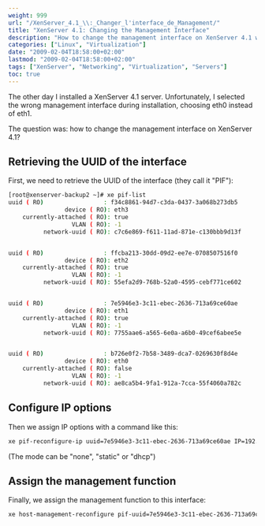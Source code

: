 ```yaml
---
weight: 999
url: "/XenServer_4.1_\\:_Changer_l'interface_de_Management/"
title: "XenServer 4.1: Changing the Management Interface"
description: "How to change the management interface on XenServer 4.1 when you've selected the wrong one during installation."
categories: ["Linux", "Virtualization"]
date: "2009-02-04T18:58:00+02:00"
lastmod: "2009-02-04T18:58:00+02:00"
tags: ["XenServer", "Networking", "Virtualization", "Servers"]
toc: true
---
```


The other day I installed a XenServer 4.1 server. Unfortunately, I selected the wrong management interface during installation, choosing eth0 instead of eth1.

The question was: how to change the management interface on XenServer 4.1?

## Retrieving the UUID of the interface

First, we need to retrieve the UUID of the interface (they call it "PIF"):

```bash
[root@xenserver-backup2 ~]# xe pif-list 
uuid ( RO)                 : f34c8861-94d7-c3da-0437-3a068b273db5
                device ( RO): eth3
    currently-attached ( RO): true
                  VLAN ( RO): -1
          network-uuid ( RO): c7c6e869-f611-11ad-871e-c130bbb9d13f


uuid ( RO)                 : ffcba213-30dd-09d2-ee7e-0708507516f0
                device ( RO): eth2
    currently-attached ( RO): true
                  VLAN ( RO): -1
          network-uuid ( RO): 55efa2d9-768b-52a0-4595-cebf771ce602


uuid ( RO)                 : 7e5946e3-3c11-ebec-2636-713a69ce60ae
                device ( RO): eth1
    currently-attached ( RO): true
                  VLAN ( RO): -1
          network-uuid ( RO): 7755aae6-a565-6e0a-a6b0-49cef6abee5e


uuid ( RO)                 : b726e0f2-7b58-3489-dca7-0269630f8d4e
                device ( RO): eth0
    currently-attached ( RO): false
                  VLAN ( RO): -1
          network-uuid ( RO): ae8ca5b4-9fa1-912a-7cca-55f4060a782c
```

## Configure IP options

Then we assign IP options with a command like this:

```bash
xe pif-reconfigure-ip uuid=7e5946e3-3c11-ebec-2636-713a69ce60ae IP=192.168.0.185 netmask=255.255.255.0 gateway=192.168.0.245 DNS=192.168.0.216 mode=static
```

(The mode can be "none", "static" or "dhcp")

## Assign the management function

Finally, we assign the management function to this interface:

```bash
xe host-management-reconfigure pif-uuid=7e5946e3-3c11-ebec-2636-713a69ce60ae
```

